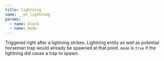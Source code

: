 ```yaml
---
title: lightning
name: __on_lightning
params:
  - name: block
  - name: mode
---
```


Triggered right after a lightning strikes. Lightning entity as well as potential
horseman trap would already be spawned at that point. `mode` is `true` if the
lightning did cause a trap to spawn.
